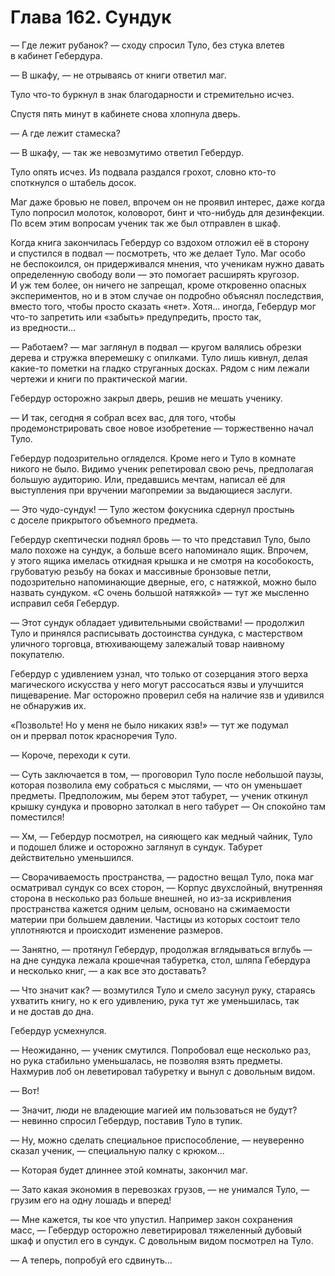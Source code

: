 # Глава 162. Сундук

— Где лежит рубанок? — сходу спросил Туло, без стука влетев в кабинет Гебердура.

— В шкафу, — не отрываясь от книги ответил маг.

Туло что-то буркнул в знак благодарности и стремительно исчез.

Спустя пять минут в кабинете снова хлопнула дверь.

— А где лежит стамеска?

— В шкафу, — так же невозмутимо ответил Гебердур.

Туло опять исчез. Из подвала раздался грохот, словно кто-то споткнулся о штабель досок.

Маг даже бровью не повел, впрочем он не проявил интерес, даже когда Туло попросил молоток, коловорот, бинт и что-нибудь для дезинфекции. По всем этим вопросам ученик так же был отправлен в шкаф.

Когда книга закончилась Гебердур со вздохом отложил её в сторону и спустился в подвал — посмотреть, что же делает Туло. Маг особо не беспокоился, он придерживался мнения, что ученикам нужно давать определенную свободу воли — это помогает расширять кругозор. И уж тем более, он ничего не запрещал, кроме откровенно опасных экспериментов, но и в этом случае он подробно объяснял последствия, вместо того, чтобы просто сказать «нет». Хотя... иногда, Гебердур мог что-то запретить или «забыть» предупредить, просто так, из вредности...

— Работаем? — маг заглянул в подвал — кругом валялись обрезки дерева и стружка вперемешку с опилками. Туло лишь кивнул, делая какие-то пометки на гладко струганных досках. Рядом с ним лежали чертежи и книги по практической магии.

Гебердур осторожно закрыл дверь, решив не мешать ученику.

— И так, сегодня я собрал всех вас, для того, чтобы продемонстрировать свое новое изобретение — торжественно начал Туло.

Гебердур подозрительно огляделся. Кроме него и Туло в комнате никого не было. Видимо ученик репетировал свою речь, предполагая большую аудиторию. Или, предавшись мечтам, написал её для выступления при вручении магопремии за выдающиеся заслуги. 

— Это чудо-сундук! — Туло жестом фокусника сдернул простынь с доселе прикрытого объемного предмета.

Гебердур скептически поднял бровь — то что представил Туло, было мало похоже на сундук, а больше всего напоминало ящик. Впрочем, у этого ящика имелась откидная крышка и не смотря на кособокость, грубоватую резьбу на боках и массивные бронзовые петли, подозрительно напоминающие дверные, его, с натяжкой, можно было назвать сундуком. «С очень большой натяжкой» — тут же мысленно исправил себя Гебердур.

— Этот сундук обладает удивительными свойствами! — продолжил Туло и принялся расписывать достоинства сундука, с мастерством уличного торговца, втюхивающему залежалый товар наивному покупателю.

Гебердур с удивлением узнал, что только от созерцания этого верха магического искусства у него могут рассосаться язвы и улучшится пищеварение. Маг осторожно проверил себя на наличие язв и удивился не обнаружив их.

«Позвольте! Но у меня не было никаких язв!» — тут же подумал он и прервал поток красноречия Туло.

— Короче, переходи к сути.

— Суть заключается в том, — проговорил Туло после небольшой паузы, которая позволила ему собраться с мыслями, — что он уменьшает предметы. Предположим, мы берем этот табурет, — ученик откинул крышку сундука и проворно затолкал в него табурет — Он спокойно там поместился!

— Хм, — Гебердур посмотрел, на сияющего как медный чайник, Туло и подошел ближе и осторожно заглянул в сундук. Табурет действительно уменьшился.

— Сворачиваемость пространства, — радостно вещал Туло, пока маг осматривал сундук со всех сторон, — Корпус двухслойный, внутренняя сторона в несколько раз больше внешней, но из-за искривления пространства кажется одним целым, основано на сжимаемости материи при большем давлении. Частицы из которых состоит тело уплотняются и происходит изменение размеров.

— Занятно, — протянул Гебердур, продолжая вглядываться вглубь — на дне сундука лежала крошечная табуретка, стол, шляпа Гебердура и несколько книг, — а как все это доставать?

— Что значит как? — возмутился Туло и смело засунул руку, стараясь ухватить книгу, но к его удивлению, рука тут же уменьшилась, так и не достав до дна.

Гебердур усмехнулся.

— Неожиданно, — ученик смутился. Попробовал еще несколько раз, но рука стабильно уменьшалась, не позволяя взять предметы. Нахмурив лоб он леветировал табуретку и вынул с довольным видом.

— Вот!

— Значит, люди не владеющие магией им пользоваться не будут? — невинно спросил Гебердур, поставив Туло в тупик.

— Ну, можно сделать специальное приспособление, — неуверенно сказал ученик, — специальную палку с крюком...

— Которая будет длиннее этой комнаты, закончил маг.

— Зато какая экономия в перевозках грузов, — не унимался Туло, — грузим его на одну лошадь и вперед!

— Мне кажется, ты кое что упустил. Например закон сохранения масс, — Гебердур осторожно леветирировал тяжеленный дубовый шкаф и опустил его в сундук. С довольным видом посмотрел на Туло.

— А теперь, попробуй его сдвинуть...

